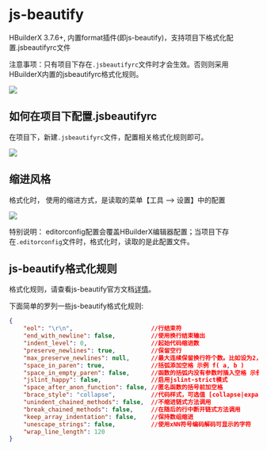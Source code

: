 # js-beautify

HBuilderX 3.7.6+, 内置format插件(即js-beautify)，支持项目下格式化配置.jsbeautifyrc文件

注意事项：只有项目下存在`.jsbeautifyrc`文件时才会生效。否则则采用HBuilderX内置的jsbeautifyrc格式化规则。

<img src="https://web-assets.dcloud.net.cn/hbuilderx-doc/jsbeautifyrc-setting.jpg" class="hd-img" />

## 如何在项目下配置.jsbeautifyrc

在项目下，新建`.jsbeautifyrc`文件，配置相关格式化规则即可。

<img src="https://web-assets.dcloud.net.cn/hbuilderx-doc/jsbeautifyrc-file.jpg" class="hd-img" />

## 缩进风格

格式化时， 使用的缩进方式，是读取的菜单【工具 --> 设置】中的配置

![](https://hx.dcloud.net.cn/static/snapshots/tutorial/format/indent.png)

特别说明： editorconfig配置会覆盖HBuilderX编辑器配置；当项目下存在`.editorconfig`文件时，格式化时，读取的是此配置文件。

## js-beautify格式化规则

格式化规则，请查看js-beautify官方文档[详情](https://github.com/beautify-web/js-beautify)。

下面简单的罗列一些js-beautify格式化规则:

```json
{
    "eol": "\r\n",                      //行结束符
    "end_with_newline": false,          //使用换行结束输出
    "indent_level": 0,                  //起始代码缩进数
    "preserve_newlines": true,          //保留空行
    "max_preserve_newlines": null,      //最大连续保留换行符个数。比如设为2，则会将2行以上的空行删除为只保留1行
    "space_in_paren": true,             //括弧添加空格 示例 f( a, b )
    "space_in_empty_paren": false,      //函数的括弧内没有参数时插入空格 示例 f( )
    "jslint_happy": false,              //启用jslint-strict模式
    "space_after_anon_function": false, //匿名函数的括号前加空格
    "brace_style": "collapse",          //代码样式，可选值 [collapse|expand|end-expand|none][,preserve-inline] [collapse,preserve-inline
    "unindent_chained_methods": false,  //不缩进链式方法调用
    "break_chained_methods": false,     //在随后的行中断开链式方法调用
    "keep_array_indentation": false,    //保持数组缩进
    "unescape_strings": false,          //使用xNN符号编码解码可显示的字符
    "wrap_line_length": 120
}
```